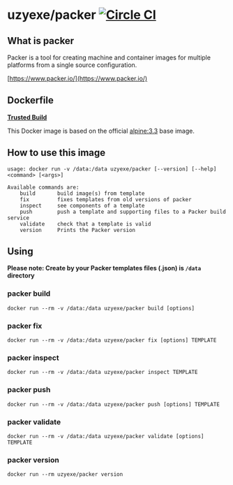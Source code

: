 # uzyexe/packer [![Circle CI](https://circleci.com/gh/uzyexe/dockerfile-packer.svg?style=svg)](https://circleci.com/gh/uzyexe/dockerfile-packer)

## What is packer

Packer is a tool for creating machine and container images for multiple platforms from a single source configuration.

[https://www.packer.io/](https://www.packer.io/)

## Dockerfile

[**Trusted Build**](https://hub.docker.com/r/uzyexe/packer/)

This Docker image is based on the official [alpine:3.3](https://hub.docker.com/_/alpine/) base image.

## How to use this image

```
usage: docker run -v /data:/data uzyexe/packer [--version] [--help] <command> [<args>]

Available commands are:
    build       build image(s) from template
    fix         fixes templates from old versions of packer
    inspect     see components of a template
    push        push a template and supporting files to a Packer build service
    validate    check that a template is valid
    version     Prints the Packer version
```

## Using

**Please note: Create by your Packer templates files (.json) is `/data` directory**

### packer build

```
docker run --rm -v /data:/data uzyexe/packer build [options]
```

### packer fix

```
docker run --rm -v /data:/data uzyexe/packer fix [options] TEMPLATE
```

### packer inspect

```
docker run --rm -v /data:/data uzyexe/packer inspect TEMPLATE
```

### packer push

```
docker run --rm -v /data:/data uzyexe/packer push [options] TEMPLATE
```

### packer validate

```
docker run --rm -v /data:/data uzyexe/packer validate [options] TEMPLATE
```

### packer version

```
docker run --rm uzyexe/packer version
```
